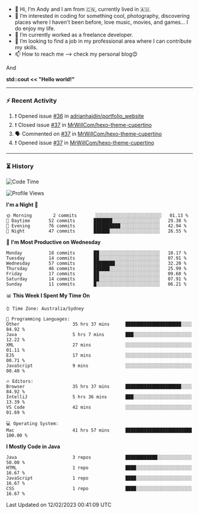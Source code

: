 - 👋 Hi, I’m Andy and I am from :cn:, currently lived in 🇦🇺.
- 👀 I’m interested in coding for something cool, photography, discovering places where I haven't been before, love music, movies, and games... I do enjoy my life.
- 🌱 I’m currently worked as a freelance developer.
- 💞️ I’m looking to find a job in my professional area where I can contribute my skills.
- 📫 How to reach me --> check my personal blog😊

And

**std::cout << "Hello world!"**

---

### ⚡ Recent Activity
<!--START_SECTION:activity-->
1. ❗️ Opened issue [#36](https://github.com/adrianhajdin/portfolio_website/issues/36) in [adrianhajdin/portfolio_website](https://github.com/adrianhajdin/portfolio_website)
2. ❗️ Closed issue [#37](https://github.com/MrWillCom/hexo-theme-cupertino/issues/37) in [MrWillCom/hexo-theme-cupertino](https://github.com/MrWillCom/hexo-theme-cupertino)
3. 🗣 Commented on [#37](https://github.com/MrWillCom/hexo-theme-cupertino/issues/37) in [MrWillCom/hexo-theme-cupertino](https://github.com/MrWillCom/hexo-theme-cupertino)
4. ❗️ Opened issue [#37](https://github.com/MrWillCom/hexo-theme-cupertino/issues/37) in [MrWillCom/hexo-theme-cupertino](https://github.com/MrWillCom/hexo-theme-cupertino)
<!--END_SECTION:activity-->

---

### ⏳ History
<!--START_SECTION:waka-->
![Code Time](http://img.shields.io/badge/Code%20Time-63%20hrs%2057%20mins-blue)

![Profile Views](http://img.shields.io/badge/Profile%20Views-141-blue)

**I'm a Night 🦉** 

```text
🌞 Morning        2 commits       ░░░░░░░░░░░░░░░░░░░░░░░░░   01.13 % 
🌆 Daytime       52 commits       ███████░░░░░░░░░░░░░░░░░░   29.38 % 
🌃 Evening       76 commits       ██████████░░░░░░░░░░░░░░░   42.94 % 
🌙 Night         47 commits       ██████░░░░░░░░░░░░░░░░░░░   26.55 % 

```
📅 **I'm Most Productive on Wednesday** 

```text
Monday          18 commits       ██░░░░░░░░░░░░░░░░░░░░░░░   10.17 % 
Tuesday         14 commits       ██░░░░░░░░░░░░░░░░░░░░░░░   07.91 % 
Wednesday       57 commits       ████████░░░░░░░░░░░░░░░░░   32.20 % 
Thursday        46 commits       ██████░░░░░░░░░░░░░░░░░░░   25.99 % 
Friday          17 commits       ██░░░░░░░░░░░░░░░░░░░░░░░   09.60 % 
Saturday        14 commits       ██░░░░░░░░░░░░░░░░░░░░░░░   07.91 % 
Sunday          11 commits       █░░░░░░░░░░░░░░░░░░░░░░░░   06.21 % 

```


📊 **This Week I Spent My Time On** 

```text
⌚︎ Time Zone: Australia/Sydney

💬 Programming Languages: 
Other                    35 hrs 37 mins      █████████████████████░░░░   84.92 % 
Java                     5 hrs 7 mins        ███░░░░░░░░░░░░░░░░░░░░░░   12.22 % 
XML                      27 mins             ░░░░░░░░░░░░░░░░░░░░░░░░░   01.11 % 
EJS                      17 mins             ░░░░░░░░░░░░░░░░░░░░░░░░░   00.71 % 
JavaScript               9 mins              ░░░░░░░░░░░░░░░░░░░░░░░░░   00.40 % 

🔥 Editors: 
Browser                  35 hrs 37 mins      █████████████████████░░░░   84.92 % 
IntelliJ                 5 hrs 36 mins       ███░░░░░░░░░░░░░░░░░░░░░░   13.39 % 
VS Code                  42 mins             ░░░░░░░░░░░░░░░░░░░░░░░░░   01.69 % 

💻 Operating System: 
Mac                      41 hrs 57 mins      █████████████████████████   100.00 % 

```

**I Mostly Code in Java** 

```text
Java                     3 repos             ████████████░░░░░░░░░░░░░   50.00 % 
HTML                     1 repo              ████░░░░░░░░░░░░░░░░░░░░░   16.67 % 
JavaScript               1 repo              ████░░░░░░░░░░░░░░░░░░░░░   16.67 % 
CSS                      1 repo              ████░░░░░░░░░░░░░░░░░░░░░   16.67 % 

```



 Last Updated on 12/02/2023 00:41:09 UTC
<!--END_SECTION:waka-->


<!---
JinchuanL/JinchuanL is a ✨ special ✨ repository because its `README.md` (this file) appears on your GitHub profile.
You can click the Preview link to take a look at your changes.
--->
